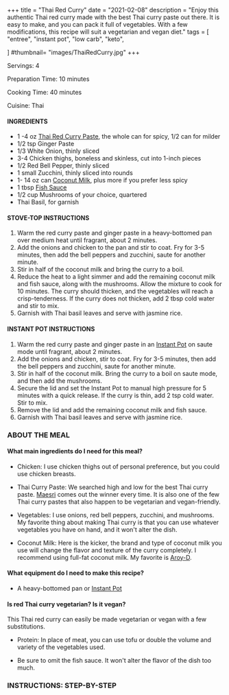 +++
title = "Thai Red Curry"
date = "2021-02-08"
description = "Enjoy this authentic Thai red curry made with the best Thai curry paste out there. It is easy to make, and you can pack it full of vegetables. With a few modifications, this recipe will suit a vegetarian and vegan diet."
tags = [
    "entree",
    "instant pot",
    "low carb",
    "keto",
   
]
#thumbnail= "images/ThaiRedCurry.jpg"
+++

Servings: 4 <!--more-->

Preparation Time: 10 minutes 

Cooking Time: 40 minutes

Cuisine: Thai

#### INGREDIENTS 

* 1 -4 oz [Thai Red Curry Paste](https://amzn.to/2NmwVBf), the whole can for spicy, 1/2 can for milder
* 1/2 tsp Ginger Paste
* 1/3 White Onion, thinly sliced
* 3-4 Chicken thighs, boneless and skinless, cut into 1-inch pieces 
* 1/2 Red Bell Pepper, thinly sliced 
* 1 small Zucchini, thinly sliced into rounds 
* 1- 14 oz can [Coconut Milk](https://amzn.to/2Zjwtq0), plus more if you prefer less spicy 
* 1 tbsp [Fish Sauce](https://amzn.to/2Zi2peI)
* 1/2 cup Mushrooms of your choice, quartered
* Thai Basil, for garnish 

#### STOVE-TOP INSTRUCTIONS 

1. Warm the red curry paste and ginger paste in a heavy-bottomed pan over medium heat until fragrant, about 2 minutes.
2. Add the onions and chicken to the pan and stir to coat. Fry for 3-5 minutes, then add the bell peppers and zucchini, saute for another minute.
3. Stir in half of the coconut milk and bring the curry to a boil.
4. Reduce the heat to a light simmer and add the remaining coconut milk and fish sauce, along with the mushrooms. Allow the mixture to cook for 10 minutes. The curry should thicken, and the vegetables will reach a crisp-tenderness. If the curry does not thicken, add 2 tbsp cold water and stir to mix.
5. Garnish with Thai basil leaves and serve with jasmine rice.

#### INSTANT POT INSTRUCTIONS 

1. Warm the red curry paste and ginger paste in an [Instant Pot](https://amzn.to/2QR1gcY) on saute mode until fragrant, about 2 minutes.
2. Add the onions and chicken, stir to coat. Fry for 3-5 minutes, then add the bell peppers and zucchini, saute for another minute.
3. Stir in half of the coconut milk. Bring the curry to a boil on saute mode, and then add the mushrooms.
4. Secure the lid and set the Instant Pot to manual high pressure for 5 minutes with a quick release. If the curry is thin, add 2 tsp cold water. Stir to mix.
5. Remove the lid and add the remaining coconut milk and fish sauce.
6. Garnish with Thai basil leaves and serve with jasmine rice.

### ABOUT THE MEAL

#### What main ingredients do I need for this meal?

* Chicken: I use chicken thighs out of personal preference, but you could use chicken breasts. 

* Thai Curry Paste: We searched high and low for the best Thai curry paste. [Maesri](https://amzn.to/2NmwVBf) comes out the winner every time. It is also one of the few Thai curry pastes that also happen to be vegetarian and vegan-friendly. 

* Vegetables: I use onions, red bell peppers, zucchini, and mushrooms. My favorite thing about making Thai curry is that you can use whatever vegetables you have on hand, and it won't alter the dish. 

* Coconut Milk: Here is the kicker, the brand and type of coconut milk you use will change the flavor and texture of the curry completely. I recommend using full-fat coconut milk. My favorite is [Aroy-D](https://amzn.to/2Zjwtq0).

#### What equipment do I need to make this recipe?

* A heavy-bottomed pan or [Instant Pot](https://amzn.to/2QR1gcY)

#### Is red Thai curry vegetarian? Is it vegan?
 
This Thai red curry can easily be made vegetarian or vegan with a few substitutions. 

* Protein: In place of meat, you can use tofu or double the volume and variety of the vegetables used. 

* Be sure to omit the fish sauce. It won't alter the flavor of the dish too much. 

### INSTRUCTIONS: STEP-BY-STEP 
